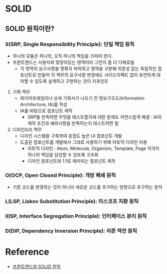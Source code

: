 # SOLID

## SOLID 원칙이란?

### S(SRP, Single Responsibility Principle): 단일 책임 원칙

- 하나의 모듈은 하나의, 오직 하나의 책임을 가져야 한다.
- 프론트엔드는 사용자와 맞닿아있는 영역이라 그런지 좀 더 다채로움
  - 각 영역의 요구사항을 명확히 파악하고 영역을 구분해 의존성 없는 독립적인 컴포넌트로 만들어 각 책무의 요구사항 변경에도 사이드이펙트 없이 유연하게 대처할 수 있도록 설계하고 구현하는 것이 키포인트

1. 기획 책무
   - 와이어프레임이나 상세 기획서가 나오기 전 정보구조도(Information Architecture, IA)를 작성
   - IA를 바탕으로 컴포넌트 제작
     - SRP를 만족하면 무엇을 테스트할지에 대한 문제도 자연스럽게 해결 : IA의 제약 조건과 예외사항을 만족하는지 테스트하면 됨
2. 디자인(UI) 책무
   - 디자인 시스템을 구축하여 응집도 높은 UI 컴포넌트 개발
   - 도출된 컴포넌트를 개발에서 그대로 사용하기 위해 아토믹 디자인 차용
     - 아토믹 디자인 : Atom, Molecule, Organism, Template, Page 각각이 하나의 책임을 담당할 수 있또록 구조화
     - 디자인 컴포넌트와 1:1로 매치되는 컴포넌트 제작

### O(OCP, Open Closed Principle): 개방 폐쇄 원칙

- 기존 코드를 변경하는 것이 아니라 새로운 코드를 추가하는 방향으로 추구하는 원칙

### L(LSP, Liskov Substitution Principle): 리스코프 치환 원칙

### I(ISP, Interface Segregation Principle): 인터페이스 분리 원칙

### D(DIP, Dependency Inversion Principle): 의존 역전 원칙

# Reference

- [프론트엔드와 SOLID 원칙](https://fe-developers.kakaoent.com/2023/230330-frontend-solid/)
